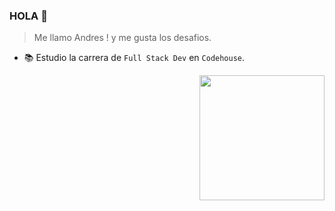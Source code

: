 ### HOLA 👋

> Me llamo Andres ! y me gusta los desafios.
- 📚 Estudio la carrera de `Full Stack Dev` en `Codehouse`.

<img align="right" width="200" src="https://media4.giphy.com/media/Y4ak9Ki2GZCbJxAnJD/200w.gif?cid=82a1493bzkjjf09uid60061wxp1kus2e4zb78bvvj3qpwq3m&ep=v1_gifs_related&rid=200w.gif&ct=g" />
